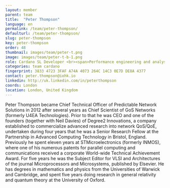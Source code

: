 ```yaml
---
layout: member
parent: team
title:  "Peter Thompson"
language: en
permalink: /team/peter-thompson/
defaulturl: /team/peter-thompson/
slug: peter-thompson
key: peter-thompson
order: 48
thumbnail: images/team/peter-t.png
image: images/team/peter-t-b-1.png
role: Cardano SL Developer <br><span>Performance engineering and analysis</span>
categories: team cardano
fingerprint: 3833 4723 3FAF A74A 4073 264C 14C3 0E7D DE8A 4377
contact: peter.thompson@iohk.io
linkedin: http://uk.linkedin.com/in/peterthompson
coords: London
location: London, United Kingdom
---
```

Peter Thompson became Chief Technical Officer of Predictable Network Solutions in 2012 after several years as Chief Scientist of GoS Networks (formerly U4EA Technologies). Prior to that he was CEO and one of the founders (together with Neil Davies) of Degree2 Innovations, a company established to commercialize advanced research into network QoS/QoE, undertaken during four years that he was a Senior Research Fellow at the Partnership in Advanced Computing Technology in Bristol, England.  Previously he spent eleven years at STMicroelectronics (formerly INMOS), where one of his numerous patents for parallel computing and communications received a corporate World-wide Technical Achievement Award.  For five years he was the Subject Editor for VLSI and Architectures of the journal Microprocessors and Microsystems, published by Elsevier. He has degrees in mathematics and physics from the Universities of Warwick and Cambridge, and spent five years doing research in general relativity and quantum theory at the University of Oxford.
